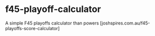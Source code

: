 # f45-playoff-calculator
A simple F45 playoffs calculator than powers [joshspires.com.au/f45-playoffs-score-calculator]
